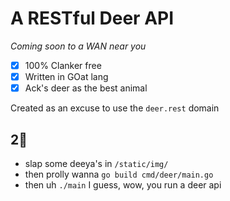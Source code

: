 # A RESTful Deer API
*Coming soon to a WAN near you*

- [x] 100% Clanker free
- [x] Written in GOat lang
- [x] Ack's deer as the best animal

Created as an excuse to use the `deer.rest` domain

## 2🏃
- slap some deeya's in `/static/img/`
- then prolly wanna `go build cmd/deer/main.go`
- then uh `./main` I guess, wow, you run a deer api
